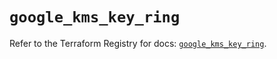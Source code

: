 # `google_kms_key_ring`

Refer to the Terraform Registry for docs: [`google_kms_key_ring`](https://registry.terraform.io/providers/hashicorp/google-beta/5.39.1/docs/resources/google_kms_key_ring).
